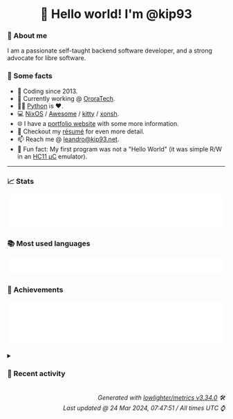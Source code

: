 <!-- README template, populated using this action:
     https://github.com/kip93/kip93/blob/main/.github/workflows/readme.yml. -->

<h1 align="center">👋 Hello world! I'm @kip93</h1> <!-- LOGIN => username -->

### 👤 About me

I am a passionate self-taught backend software developer, and a strong advocate for libre software.


### 💬 Some facts

* 📅 Coding since 2013.
* 💼 Currently working @ [OroraTech](https://ororatech.com/).
* 👨‍💻 [Python](https://github.com/search?q=user%3Akip93&l=python) is ❤️. <!-- LOGIN => username -->
* 💻 [NixOS](https://github.com/NixOS/) /
     [Awesome](https://github.com/awesomeWM/) /
     [kitty](https://github.com/kovidgoyal/kitty/) /
     [xonsh](https://github.com/xonsh/).
* 🌐 I have a [portfolio website](https://kip93.net/) with some more information.
* 📝 Checkout my [résumé](https://kip93.net/resume/) for even more detail.
* 📫 Reach me @ [leandro@kip93.net](mailto:leandro@kip93.net).
* 🎲 Fun fact: My first program was not a "Hello World" (it was simple R/W in an [HC11 µC](https://en.wikipedia.org/wiki/68HC11) emulator).


-----------------------------------------------------------------------------------------------------------------------


### 📈 Stats

![](./stats.svg)


### 📚 Most used languages <!-- by percentage, in decreasing order -->

![](./languages.svg)


### 🏅 Achievements

![](./achievements.svg)


<details> <!-- Last activity -->
<!-- Almost verbatim copy of https://github.com/lowlighter/metrics/blob/latest/source/templates/markdown/partials/activity.ejs, but restructured to be foldable. -->
<summary><h3>📰 Recent activity</h3></summary>

* ➡️ Pushed 1 commit in [kip93/cp437-tools](https://github.com/kip93/cp437-tools) on branch `main`
  * [#c6a96a2](https://github.com/kip93/cp437-tools/commit/c6a96a2) Add overlay
  * *On 24 Mar 2024, 00:08:02*
* ⏺️ Created new tag v0.2.0 in [kip93/cp437-tools](https://github.com/kip93/cp437-tools)
  * *On 23 Mar 2024, 23:53:10*
* ⏺️ Created new tag v0.1.0 in [kip93/cp437-tools](https://github.com/kip93/cp437-tools)
  * *On 23 Mar 2024, 23:52:59*
* ➡️ Pushed 2 commits in [kip93/cp437-tools](https://github.com/kip93/cp437-tools) on branch `main`
  * [#995065c](https://github.com/kip93/cp437-tools/commit/995065c) Release 0.2.0
  * [#d9f6009](https://github.com/kip93/cp437-tools/commit/d9f6009) Add a lot of proper documentation
  * *On 23 Mar 2024, 23:49:21*
</details>


<h6 align="right"><em>
    Generated with <a href="https://github.com/lowlighter/metrics/tree/latest/">lowlighter/metrics v3.34.0</a> 🛠️<br> <!-- VERSION => MAJOR.minor.patch -->
    Last updated @ 24 Mar 2024, 07:47:51 / All times UTC ⌚ <!-- meta.generated => DD/MM/YYYY, hh:mm -->
</em></h6>
